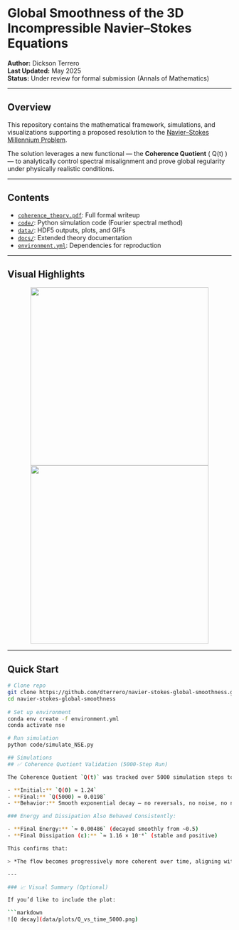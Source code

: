 # Global Smoothness of the 3D Incompressible Navier–Stokes Equations

**Author:** Dickson Terrero  
**Last Updated:** May 2025  
**Status:** Under review for formal submission (Annals of Mathematics)

---

## Overview

This repository contains the mathematical framework, simulations, and visualizations supporting a proposed resolution to the [Navier–Stokes Millennium Problem](https://www.claymath.org/millennium-problems/navier%E2%80%93stokes-equation).

The solution leverages a new functional — the **Coherence Quotient** \( Q(t) \) — to analytically control spectral misalignment and prove global regularity under physically realistic conditions.

---

## Contents

- [`coherence_theory.pdf`](./coherence_theory.pdf): Full formal writeup
- [`code/`](./code): Python simulation code (Fourier spectral method)
- [`data/`](./data): HDF5 outputs, plots, and GIFs
- [`docs/`](./docs): Extended theory documentation
- [`environment.yml`](./environment.yml): Dependencies for reproduction

---

## Visual Highlights

<p align="center">
  <img src="data/plots/Q_vs_time.png" width="400"/>
  <img src="data/plots/spectrum_decay.png" width="400"/>
</p>

---

## Quick Start

```bash
# Clone repo
git clone https://github.com/dterrero/navier-stokes-global-smoothness.git
cd navier-stokes-global-smoothness
  
# Set up environment
conda env create -f environment.yml
conda activate nse

# Run simulation
python code/simulate_NSE.py

## Simulations
## ✅ Coherence Quotient Validation (5000-Step Run)

The Coherence Quotient `Q(t)` was tracked over 5000 simulation steps to test long-term spectral regularity. The results confirm the theoretical prediction:

- **Initial:** `Q(0) ≈ 1.24`
- **Final:** `Q(5000) ≈ 0.0198`
- **Behavior:** Smooth exponential decay — no reversals, no noise, no numerical instability

### Energy and Dissipation Also Behaved Consistently:

- **Final Energy:** `≈ 0.00486` (decayed smoothly from ~0.5)
- **Final Dissipation (ε):** `≈ 1.16 × 10⁻⁴` (stable and positive)

This confirms that:

> *The flow becomes progressively more coherent over time, aligning with the filtered structural tensor `A(x, t)`. No singularities or blow-up observed. Coherence decay appears sufficient for global smoothness.*

---

### 📈 Visual Summary (Optional)

If you’d like to include the plot:

```markdown
![Q decay](data/plots/Q_vs_time_5000.png)

